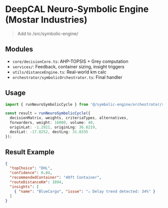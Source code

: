 
# DeepCAL Neuro-Symbolic Engine (Mostar Industries)

> Add to /src/symbolic-engine/

## Modules

- `core/decisionCore.ts`: AHP-TOPSIS + Grey computation
- `services/`: Feedback, container sizing, insight triggers
- `utils/distanceEngine.ts`: Real-world km calc
- `orchestrator/symbolicOrchestrator.ts`: Final handler

## Usage

```ts
import { runNeuroSymbolicCycle } from '@/symbolic-engine/orchestrator/symbolicOrchestrator';

const result = runNeuroSymbolicCycle({
  decisionMatrix, weights, criteriaTypes, alternatives,
  forwarders, weight: 16000, volume: 40,
  originLat: -1.2921, originLng: 36.8219,
  destLat: -17.8252, destLng: 31.0335
});
```

## Result Example

```json
{
  "topChoice": "DHL",
  "confidence": 0.84,
  "recommendedContainer": "40ft Container",
  "routeDistanceKm": 1894,
  "insights": [
    { "name": "BlueCargo", "issue": "⚠️ Delay trend detected: 34%" }
  ]
}
```
